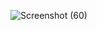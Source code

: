 ![Screenshot (60)](https://github.com/sadijid/Tv_Management_Sys/assets/83716851/ae50bdca-c5a6-4680-a0ee-0a36042e4c12)
